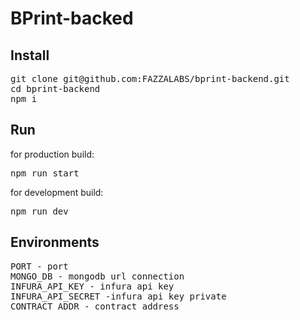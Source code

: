 # BPrint-backed

## Install
<pre>
git clone git@github.com:FAZZALABS/bprint-backend.git
cd bprint-backend
npm i
</pre>

## Run
for production build:
<pre>
npm run start
</pre>
for development build:
<pre>
npm run dev
</pre>

## Environments
<pre>
PORT - port
MONGO_DB - mongodb url connection
INFURA_API_KEY - infura api key
INFURA_API_SECRET -infura api key private
CONTRACT_ADDR - contract address
</pre>